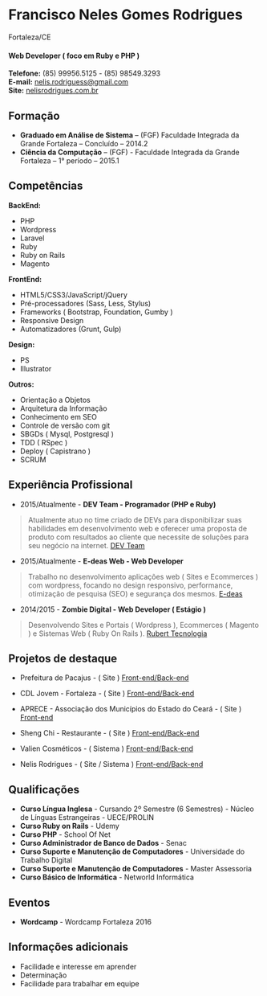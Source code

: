 # Francisco Neles Gomes Rodrigues
Fortaleza/CE

#### Web Developer ( foco em Ruby e PHP )

**Telefone:** (85) 99956.5125 - (85) 98549.3293 <br />
**E-mail:** nelis.rodriguess@gmail.com <br />
**Site:** [nelisrodrigues.com.br](https://nelisrodrigues.com.br/) <br />

## Formação
* **Graduado em Análise de Sistema** – (FGF) Faculdade Integrada da Grande Fortaleza – Concluído – 2014.2
* **Ciência da Computação** – (FGF) - Faculdade Integrada da Grande Fortaleza – 1° período – 2015.1

## Competências

**BackEnd:**
* PHP
* Wordpress
* Laravel
* Ruby
* Ruby on Rails
* Magento

**FrontEnd:**
* HTML5/CSS3/JavaScript/jQuery
* Pré-processadores (Sass, Less, Stylus)
* Frameworks ( Bootstrap, Foundation, Gumby )
* Responsive Design
* Automatizadores (Grunt, Gulp)

**Design:**
* PS
* Illustrator

**Outros:**
* Orientação a Objetos
* Arquitetura da Informação
* Conhecimento em SEO
* Controle de versão com git
* SBGDs ( Mysql, Postgresql )
* TDD ( RSpec )
* Deploy ( Capistrano )
* SCRUM

## Experiência Profissional

* 2015/Atualmente - **DEV Team - Programador (PHP e Ruby)**
> Atualmente atuo no time criado de DEVs para disponibilizar suas habilidades em desenvolvimento web e oferecer uma proposta de produto com resultados ao cliente que necessite de soluções para seu negócio na internet.
[DEV Team](http://devunderground.com.br)

* 2015/Atualmente - **E-deas Web - Web Developer**
> Trabalho no desenvolvimento aplicações web ( Sites e Ecommerces ) com wordpress, focando no design responsivo, performance, otimização de pesquisa (SEO) e segurança dos mesmos.
[E-deas](http://e-deas.com.br)

* 2014/2015 - **Zombie Digital - Web Developer ( Estágio )**
> Desenvolvendo Sites e Portais ( Wordpress ), Ecommerces ( Magento ) e Sistemas Web ( Ruby On Rails ).
[Rubert Tecnologia](http://rubert.com.br)

## Projetos de destaque

* Prefeitura de Pacajus -  ( Site )
[Front-end/Back-end](http://pacajus.ce.gov.br)

* CDL Jovem - Fortaleza - ( Site )
[Front-end/Back-end](http://cdljovemfor.com.br)

* APRECE - Associação dos Municípios do Estado do Ceará - ( Site )
[Front-end](http://aprece.org.br)

* Sheng Chi - Restaurante - ( Site )
[Front-end/Back-end](http://shengchi.com.br)

* Valien Cosméticos - ( Sistema )
[Front-end/Back-end](http://office.valien.com.br)

* Nelis Rodrigues - ( Site / Sistema )
[Front-end/Back-end](https://nelisrodrigues.com.br)

## Qualificações
* **Curso Língua Inglesa** - Cursando 2º Semestre (6 Semestres) - Núcleo de Línguas Estrangeiras - UECE/PROLIN
* **Curso Ruby on Rails** - Udemy  
* **Curso PHP**  - School Of Net
* **Curso Administrador de Banco de Dados** - Senac
* **Curso Suporte e Manutenção de Computadores** - Universidade do Trabalho Digital
* **Curso Suporte e Manutenção de Computadores** - Master Assessoria
* **Curso Básico de Informática** - Networld Informática

## Eventos
* **Wordcamp** - Wordcamp Fortaleza 2016

## Informações adicionais

* Facilidade e interesse em aprender
* Determinação
* Facilidade para trabalhar em equipe
